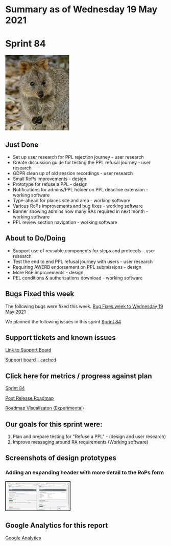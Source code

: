 # Summary as of Wednesday 19 May 2021 

# Sprint 84

<img alt="A Quokka" title="Attrib patrickkavanagh, CC BY 2.0 https://creativecommons.org/licenses/by/2.0 via Wikimedia Commons" src="graphs/quokka_gripping.jpg">

## Just Done
* Set up user research for PPL rejection journey - user research
* Create discussion guide for testing the PPL refusal journey - user research
* GDPR clean up of old session recordings - user research
* Small RoPs improvements - design
* Prototype for refuse a PPL - design
* Notifications for admins/PPL holder on PPL deadline extension - working software
* Type-ahead for places site and area - working software
* Various RoPs improvements and bug fixes - working software
* Banner showing admins how many RAs required in next month - working software
* PPL review section navigation - working software

## About to Do/Doing
* Support use of reusable components for steps and protocols - user research
* Test the end to end PPL refusal journey with users - user research 
* Requiring AWERB endorsement on PPL submissions - design
* More RoP improvements - design 
* PEL conditions & authorisations download - working software


## Bugs Fixed this week
The following bugs were fixed this week.
[Bug Fixes week to Wednesday 19 May 2021](graphs/bugs19052021.png)

We planned the following issues in this sprint 
[Sprint 84](graphs/sprint19052021.png)

## Support tickets and known issues
[Link to Support Board](https://collaboration.homeoffice.gov.uk/jira/secure/RapidBoard.jspa?rapidView=1717&selectedIssue=ASSB-253)

[Support board - cached](graphs/supportBoard19052021.png)

## Click here for metrics / progress against plan
[Sprint 84](graphs/progress19052021.png)

[Post Release Roadmap](graphs/roadmap19052021.png)

[Roadmap Visualisaton (Experimental) ](roadmapVisualisation19052021.md)

## Our goals for this sprint were:
1. Plan and prepare testing for "Refuse a PPL" - (design and user research)
2. Improve messaging around RA requirements (Working software) 

## Screenshots of design prototypes
### Adding an expanding header with more detail to the RoPs form 
<a href="graphs/proto1_19052021.png"><img src="graphs/proto1_19052021.png" alt="HTML5 Icon" width="200" style="border:2px solid black"></a>
<br>

## Google Analytics for this report
[Google Analytics](graphs/GA19052021.png)

